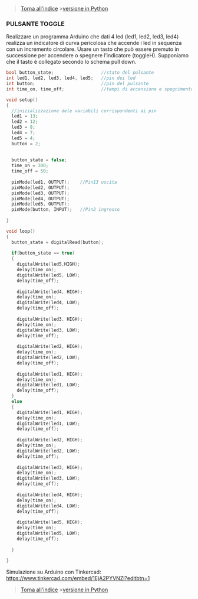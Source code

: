 
>[Torna all'indice](indexpulsanti.md) >[versione in Python](gruppipulsantipy.md)

###  **PULSANTE TOGGLE**

Realizzare un programma Arduino che dati 4 led (led1, led2, led3, led4) realizza un indicatore di curva pericolosa 
che accende i led in sequenza con un incremento circolare. Usare un tasto che può essere premuto in successione 
per accendere o spegnere l’indicatore (toggleH). Supponiamo che il tasto è collegato secondo lo schema pull down.

```C++
bool button_state; 					//stato del pulsante
int led1, led2, led3, led4, led5;	//pin dei led
int button;							//pin del pulsante
int time_on, time_off;				//tempi di accensione e spegnimento

void setup()
{ 
  //inizializzazione dele variabili corrispondenti ai pin
  led1 = 13;
  led2 = 12;
  led3 = 8;
  led4 = 7;
  led5 = 4;
  button = 2;
  
  
  button_state = false;
  time_on = 300;
  time_off = 50;
  
  pinMode(led1, OUTPUT);	//Pin13 uscita
  pinMode(led2, OUTPUT);
  pinMode(led3, OUTPUT);
  pinMode(led4, OUTPUT);
  pinMode(led5, OUTPUT);
  pinMode(button, INPUT);	//Pin2 ingresso
  
}

void loop()
{
  button_state = digitalRead(button);
  
  if(button_state == true)
  {
  	digitalWrite(led5,HIGH);
  	delay(time_on);
  	digitalWrite(led5, LOW);
  	delay(time_off);
  
  	digitalWrite(led4, HIGH);
  	delay(time_on); 
  	digitalWrite(led4, LOW);
  	delay(time_off);
  
  	digitalWrite(led3, HIGH);
  	delay(time_on); 
  	digitalWrite(led3, LOW);
  	delay(time_off);
  
  	digitalWrite(led2, HIGH);
  	delay(time_on); 
  	digitalWrite(led2, LOW);
  	delay(time_off);
  
  	digitalWrite(led1, HIGH);
  	delay(time_on); 
  	digitalWrite(led1, LOW);
  	delay(time_off);
  }
  else
  {
    digitalWrite(led1, HIGH);
  	delay(time_on); 
  	digitalWrite(led1, LOW);
  	delay(time_off); 
  
  	digitalWrite(led2, HIGH);
  	delay(time_on); 
  	digitalWrite(led2, LOW);
  	delay(time_off);
  
  	digitalWrite(led3, HIGH);
  	delay(time_on); 
  	digitalWrite(led3, LOW);
  	delay(time_off);
  
  	digitalWrite(led4, HIGH);
  	delay(time_on); 
  	digitalWrite(led4, LOW);
  	delay(time_off);
  
  	digitalWrite(led5, HIGH);
  	delay(time_on); 
  	digitalWrite(led5, LOW);
  	delay(time_off);
  
  }
  
}
```

Simulazione su Arduino con Tinkercad: https://www.tinkercad.com/embed/1EjA2PYVNZl?editbtn=1

>[Torna all'indice](indexpulsanti.md) >[versione in Python](gruppipulsantipy.md)

